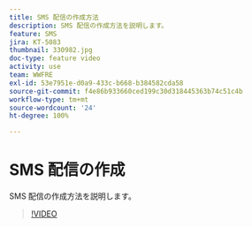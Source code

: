 ```yaml
---
title: SMS 配信の作成方法
description: SMS 配信の作成方法を説明します。
feature: SMS
jira: KT-5083
thumbnail: 330982.jpg
doc-type: feature video
activity: use
team: WWFRE
exl-id: 53e7951e-d0a9-433c-b668-b384582cda58
source-git-commit: f4e86b933660ced199c30d318445363b74c51c4b
workflow-type: tm+mt
source-wordcount: '24'
ht-degree: 100%

---
```


# SMS 配信の作成

SMS 配信の作成方法を説明します。

>[!VIDEO](https://video.tv.adobe.com/v/330982)
